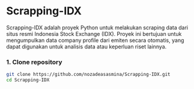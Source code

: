 # Scrapping-IDX

Scrapping-IDX adalah proyek Python untuk melakukan scraping data dari situs resmi Indonesia Stock Exchange (IDX). 
Proyek ini bertujuan untuk mengumpulkan data company profile dari emiten secara otomatis, yang dapat digunakan untuk analisis data atau keperluan riset lainnya.

### 1. Clone repository

```bash
git clone https://github.com/nozadeasasmina/Scrapping-IDX.git
cd Scrapping-IDX

